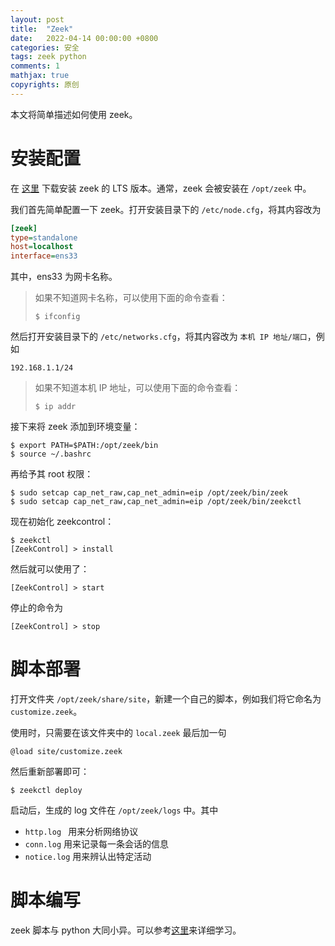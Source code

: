 ```yaml
---
layout: post
title:  "Zeek"
date:   2022-04-14 00:00:00 +0800
categories: 安全
tags: zeek python
comments: 1
mathjax: true
copyrights: 原创
---
```


本文将简单描述如何使用 zeek。

# 安装配置

在 [这里](https://software.opensuse.org//download.html?project=security%3Azeek&package=zeek-lts) 下载安装 zeek 的 LTS 版本。通常，zeek 会被安装在 `/opt/zeek` 中。

我们首先简单配置一下 zeek。打开安装目录下的 `/etc/node.cfg`，将其内容改为

```cfg
[zeek]
type=standalone
host=localhost
interface=ens33
```

其中，ens33 为网卡名称。

> 如果不知道网卡名称，可以使用下面的命令查看：
>
> ```shell
> $ ifconfig
> ```

然后打开安装目录下的 `/etc/networks.cfg`，将其内容改为 `本机 IP 地址/端口`，例如

```
192.168.1.1/24
```

> 如果不知道本机 IP 地址，可以使用下面的命令查看：
>
> ```shell
> $ ip addr
> ```

接下来将 zeek 添加到环境变量：

```shell
$ export PATH=$PATH:/opt/zeek/bin
$ source ~/.bashrc
```

再给予其 root 权限：

```shell
$ sudo setcap cap_net_raw,cap_net_admin=eip /opt/zeek/bin/zeek
$ sudo setcap cap_net_raw,cap_net_admin=eip /opt/zeek/bin/zeekctl
```

现在初始化 zeekcontrol：

```shell
$ zeekctl
[ZeekControl] > install
```

然后就可以使用了：

```shell
[ZeekControl] > start
```

停止的命令为

```shell
[ZeekControl] > stop
```

# 脚本部署

打开文件夹 `/opt/zeek/share/site`，新建一个自己的脚本，例如我们将它命名为 `customize.zeek`。

使用时，只需要在该文件夹中的 `local.zeek` 最后加一句

```zeek
@load site/customize.zeek
```

然后重新部署即可：

```shell
$ zeekctl deploy
```

启动后，生成的 log 文件在 `/opt/zeek/logs` 中。其中

- `http.log ` 用来分析网络协议
- `conn.log` 用来记录每一条会话的信息
- `notice.log` 用来辨认出特定活动

# 脚本编写

zeek 脚本与 python 大同小异。可以参考[这里](https://try.zeek.org/)来详细学习。